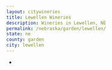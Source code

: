 ```yaml
---
layout: citywineries
title: Lewellen Wineries
description: Wineries in Lewellen, NE
permalink: /nebraska/garden/lewellen/
state: ne
county: garden
city: lewellen
---
```

-
